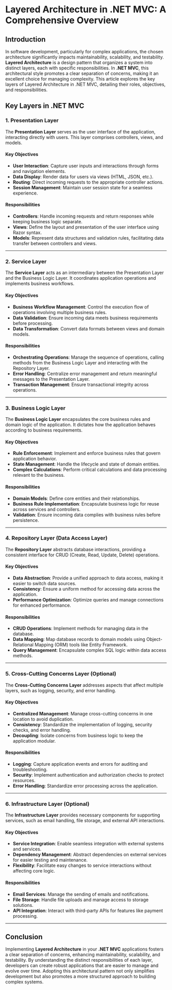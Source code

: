 # Layered Architecture in .NET MVC: A Comprehensive Overview

## Introduction

In software development, particularly for complex applications, the chosen architecture significantly impacts maintainability, scalability, and testability. **Layered Architecture** is a design pattern that organizes a system into distinct layers, each with specific responsibilities. In **.NET MVC**, this architectural style promotes a clear separation of concerns, making it an excellent choice for managing complexity. This article explores the key layers of Layered Architecture in .NET MVC, detailing their roles, objectives, and responsibilities.

## Key Layers in .NET MVC

### 1. Presentation Layer

The **Presentation Layer** serves as the user interface of the application, interacting directly with users. This layer comprises controllers, views, and models.

#### Key Objectives
- **User Interaction**: Capture user inputs and interactions through forms and navigation elements.
- **Data Display**: Render data for users via views (HTML, JSON, etc.).
- **Routing**: Direct incoming requests to the appropriate controller actions.
- **Session Management**: Maintain user session state for a seamless experience.

#### Responsibilities
- **Controllers**: Handle incoming requests and return responses while keeping business logic separate.
- **Views**: Define the layout and presentation of the user interface using Razor syntax.
- **Models**: Represent data structures and validation rules, facilitating data transfer between controllers and views.

---

### 2. Service Layer

The **Service Layer** acts as an intermediary between the Presentation Layer and the Business Logic Layer. It coordinates application operations and implements business workflows.

#### Key Objectives
- **Business Workflow Management**: Control the execution flow of operations involving multiple business rules.
- **Data Validation**: Ensure incoming data meets business requirements before processing.
- **Data Transformation**: Convert data formats between views and domain models.

#### Responsibilities
- **Orchestrating Operations**: Manage the sequence of operations, calling methods from the Business Logic Layer and interacting with the Repository Layer.
- **Error Handling**: Centralize error management and return meaningful messages to the Presentation Layer.
- **Transaction Management**: Ensure transactional integrity across operations.

---

### 3. Business Logic Layer

The **Business Logic Layer** encapsulates the core business rules and domain logic of the application. It dictates how the application behaves according to business requirements.

#### Key Objectives
- **Rule Enforcement**: Implement and enforce business rules that govern application behavior.
- **State Management**: Handle the lifecycle and state of domain entities.
- **Complex Calculations**: Perform critical calculations and data processing relevant to the business.

#### Responsibilities
- **Domain Models**: Define core entities and their relationships.
- **Business Rule Implementation**: Encapsulate business logic for reuse across services and controllers.
- **Validation**: Ensure incoming data complies with business rules before persistence.

---

### 4. Repository Layer (Data Access Layer)

The **Repository Layer** abstracts database interactions, providing a consistent interface for CRUD (Create, Read, Update, Delete) operations.

#### Key Objectives
- **Data Abstraction**: Provide a unified approach to data access, making it easier to switch data sources.
- **Consistency**: Ensure a uniform method for accessing data across the application.
- **Performance Optimization**: Optimize queries and manage connections for enhanced performance.

#### Responsibilities
- **CRUD Operations**: Implement methods for managing data in the database.
- **Data Mapping**: Map database records to domain models using Object-Relational Mapping (ORM) tools like Entity Framework.
- **Query Management**: Encapsulate complex SQL logic within data access methods.

---

### 5. Cross-Cutting Concerns Layer (Optional)

The **Cross-Cutting Concerns Layer** addresses aspects that affect multiple layers, such as logging, security, and error handling.

#### Key Objectives
- **Centralized Management**: Manage cross-cutting concerns in one location to avoid duplication.
- **Consistency**: Standardize the implementation of logging, security checks, and error handling.
- **Decoupling**: Isolate concerns from business logic to keep the application modular.

#### Responsibilities
- **Logging**: Capture application events and errors for auditing and troubleshooting.
- **Security**: Implement authentication and authorization checks to protect resources.
- **Error Handling**: Standardize error processing across the application.

---

### 6. Infrastructure Layer (Optional)

The **Infrastructure Layer** provides necessary components for supporting services, such as email handling, file storage, and external API interactions.

#### Key Objectives
- **Service Integration**: Enable seamless integration with external systems and services.
- **Dependency Management**: Abstract dependencies on external services for easier testing and maintenance.
- **Flexibility**: Facilitate easy changes to service interactions without affecting core logic.

#### Responsibilities
- **Email Services**: Manage the sending of emails and notifications.
- **File Storage**: Handle file uploads and manage access to storage solutions.
- **API Integration**: Interact with third-party APIs for features like payment processing.

---

## Conclusion

Implementing **Layered Architecture** in your **.NET MVC** applications fosters a clear separation of concerns, enhancing maintainability, scalability, and testability. By understanding the distinct responsibilities of each layer, developers can create robust applications that are easier to manage and evolve over time. Adopting this architectural pattern not only simplifies development but also promotes a more structured approach to building complex systems.
